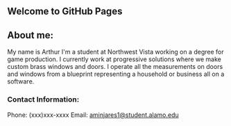 ## Welcome to GitHub Pages
## About me:
My name is Arthur I'm a student at Northwest Vista working on a degree for game production. I currently work at progressive solutions where we make custom brass windows and doors. I operate all the measurements on doors and windows from a blueprint representing a household or business all on a software. 

### Contact Information:
Phone: (xxx)xxx-xxxx
Email: aminjares1@student.alamo.edu

